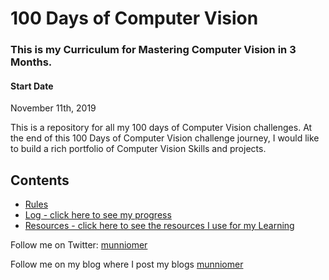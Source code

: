 # 100 Days of Computer Vision
### This is my Curriculum for Mastering Computer Vision in 3 Months.

#### Start Date
November 11th, 2019

This is a repository for all my 100 days of Computer Vision challenges. At the end of this 100 Days of Computer Vision challenge journey, I would like to build a rich portfolio of Computer Vision Skills and projects.

## Contents

* [Rules](rules.md)
* [Log - click here to see my progress](log.md)
* [Resources - click here to see the resources I use for my Learning](resources.md)


Follow me on Twitter: [munniomer](https://twitter.com/munniomer)

Follow me on my blog where I post my blogs [munniomer](https://medium.com/@munniomer/)


